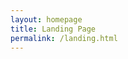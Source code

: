 ```yaml
---
layout: homepage
title: Landing Page
permalink: /landing.html
---
```


<!--- This child document initializes the page in Jekyll. -->